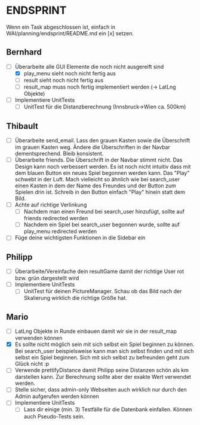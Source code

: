 # ENDSPRINT
Wenn ein Task abgeschlossen ist, einfach in WAI/planning/endsprint/README.md ein [x] setzen.

## Bernhard
- [ ] Überarbeite alle GUI Elemente die noch nicht ausgereift sind
  - [x] play_menu sieht noch nicht fertig aus
  - [ ] result sieht noch nicht fertig aus
  - [ ] result_map muss noch fertig implementiert werden (-> LatLng Objekte)
- [ ] Implementiere UnitTests
  - [ ] UnitTest für die Distanzberechnung (Innsbruck->Wien ca. 500km)

## Thibault
- [ ] Überarbeite send_email. Lass den grauen Kasten sowie die Überschrift im grauen Kasten weg. Ändere die Überschriften in der Navbar dementsprechend. Bleib konsistent.
- [ ] Überarbeite friends. Die Überschrift in der Navbar stimmt nicht. Das Design kann noch verbessert werden. Es ist noch nicht intuitiv dass mit dem blauen Button ein neues Spiel begonnen werden kann. Das "Play" schwebt in der Luft. Mach vielleicht so ähnlich wie bei search_user einen Kasten in dem der Name des Freundes und der Button zum Spielen drin ist. Schreib in den Button einfach "Play" hinein statt dem Bild.
- [ ] Achte auf richtige Verlinkung
  - [ ] Nachdem man einen Freund bei search_user hinzufügt, sollte auf friends redirected werden
  - [ ] Nachdem ein Spiel bei search_user begonnen wurde, sollte auf play_menu redirected werden
- [ ] Füge deine wichtigsten Funktionen in die Sidebar ein

## Philipp
- [ ] Überarbeite/Vereinfache dein resultGame damit der richtige User rot bzw. grün dargestellt wird
- [ ] Implementiere UnitTests
  - [ ] UnitTest für deinen PictureManager. Schau ob das Bild nach der Skalierung wirklich die richtige Größe hat.

## Mario
- [ ] LatLng Objekte in Runde einbauen damit wir sie in der result_map verwenden können
- [x] Es sollte nicht möglich sein mit sich selbst ein Spiel beginnen zu können. Bei search_user beispielsweise kann man sich selbst finden und mit sich selbst ein Spiel beginnen. Sich mit sich selbst zu befreunden geht zum Glück nicht :p
- [ ] Verwende prettifyDistance damit Philipp seine Distanzen schön als km darstellen kann. Zur Berechnung sollte aber der exakte Wert verwendet werden.
- [ ] Stelle sicher, dass admin-only Webseiten auch wirklich nur durch den Admin aufgerufen werden können
- [ ] Implementiere UnitTests
  - [ ] Lass dir einige (min. 3) Testfälle für die Datenbank einfallen. Können auch Pseudo-Tests sein.
